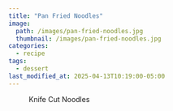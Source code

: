 ```yaml
---
title: "Pan Fried Noodles"
image: 
  path: /images/pan-fried-noodles.jpg
  thumbnail: /images/pan-fried-noodles.jpg
categories:
  - recipe
tags:
  - dessert
last_modified_at: 2025-04-13T10:19:00-05:00
---
```



<figure class="align-left">
  <a href="#"><img src="{{ '/images/knofe-cut-noodles.jpg' | absolute_url }}" alt=""></a>
  <figcaption>Knife Cut Noodles</figcaption>
</figure> 